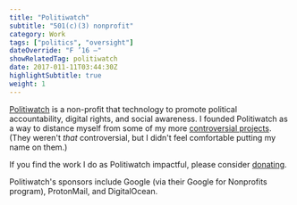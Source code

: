 ```yaml
---
title: "Politiwatch"
subtitle: "501(c)(3) nonprofit"
category: Work
tags: ["politics", "oversight"]
dateOverride: "F ’16 –"
showRelatedTag: politiwatch
date: 2017-011-11T03:44:30Z
highlightSubtitle: true
weight: 1
---
```


[Politiwatch](https://politiwatch.org) is a non-profit that technology to promote political accountability, digital rights, and social awareness. I founded Politiwatch as a way to distance myself from some of my more [controversial projects](https://polititweet.org). (They weren't _that_ controversial, but I didn't feel comfortable putting my name on them.)

If you find the work I do as Politiwatch impactful, please consider [donating](https://donorbox.org/whoaremyrepresentatives).

Politiwatch's sponsors include Google (via their Google for Nonprofits program), ProtonMail, and DigitalOcean.